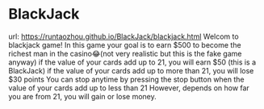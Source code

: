 # BlackJack
url: https://runtaozhou.github.io/BlackJack/blackjack.html
Welcom to blackjack game!
In this game your goal is to earn $500 to become the richest man in the casino😂(not very realistic but this is the fake game anyway)
if the value of your cards add up to 21, you will earn $50 (this is a BlackJack)
if the value of your cards add up to more than 21, you will lose $30 points 
You can stop anytime by pressing the stop button when the value of your cards add up to less than 21 
However, depends on how far you are from 21, you will gain or lose money. 
